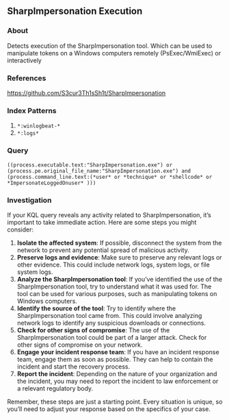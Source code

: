 ## SharpImpersonation Execution


### About
Detects execution of the SharpImpersonation tool. Which can be used to manipulate tokens on a Windows computers remotely (PsExec/WmiExec) or interactively

### References
https://github.com/S3cur3Th1sSh1t/SharpImpersonation

### Index Patterns

 1. `*:winlogbeat-*`
 2. `*:logs*`

###  Query

    ((process.executable.text:"SharpImpersonation.exe") or (process.pe.original_file_name:"SharpImpersonation.exe") and (process.command_line.text:(*user* or *technique* or *shellcode* or *ImpersonateLoggedOnuser* )))

### Investigation
If your KQL query reveals any activity related to SharpImpersonation, it’s important to take immediate action. Here are some steps you might consider:

1. **Isolate the affected system**: If possible, disconnect the system from the network to prevent any potential spread of malicious activity.
2. **Preserve logs and evidence**: Make sure to preserve any relevant logs or other evidence. This could include network logs, system logs, or file system logs.
3. **Analyze the SharpImpersonation tool**: If you’ve identified the use of the SharpImpersonation tool, try to understand what it was used for. The tool can be used for various purposes, such as manipulating tokens on Windows computers.
4. **Identify the source of the tool**: Try to identify where the SharpImpersonation tool came from. This could involve analyzing network logs to identify any suspicious downloads or connections.
5. **Check for other signs of compromise**: The use of the SharpImpersonation tool could be part of a larger attack. Check for other signs of compromise on your network.
6. **Engage your incident response team**: If you have an incident response team, engage them as soon as possible. They can help to contain the incident and start the recovery process.
7. **Report the incident**: Depending on the nature of your organization and the incident, you may need to report the incident to law enforcement or a relevant regulatory body.
   
Remember, these steps are just a starting point. Every situation is unique, so you’ll need to adjust your response based on the specifics of your case.
